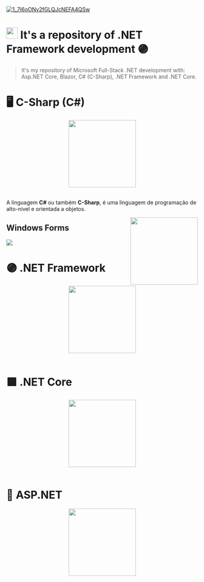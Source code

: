 <a href="https://github.com/IsaacAlves7/dot-net-programming/">

![1_7I6oONv2fGLQJcNEFA4QSw](https://user-images.githubusercontent.com/61624336/114978169-3ef11200-9e5f-11eb-8621-63964ccd0af6.png)
  
</a>

# <a href="#"><img src="https://upload.wikimedia.org/wikipedia/commons/a/a3/.NET_Logo.svg" width="30"></a> It's a repository of .NET Framework development 🟣

<blockquote>It's my repository of Microsoft Full-Stack .NET development with: Asp.NET Core, Blazor, C# (C-Sharp), .NET Framework and .NET Core.</blockquote>

# 🖥️ C-Sharp (C#)
<div align="center"><img src="https://arnaldoaf.github.io/img/csharp.svg" height="177"></div><br \>

A linguagem **C#** ou também **C-Sharp**, é uma linguagem de programação de alto-nível e orientada a objetos.

<img src="https://storage.googleapis.com/hcode.com.br/courses/65/logo_svg5fd776bc276da.svg" height="177" align="right">


## Windows Forms
<img src="https://res.cloudinary.com/dz5ppacuo/image/upload/v1466341001/csharp-min_buiizq.png">

# 🟣 .NET Framework
<div align="center"><a href="https://dotnet.microsoft.com/en-us/download"><img src="https://upload.wikimedia.org/wikipedia/commons/a/a3/.NET_Logo.svg" height="177"></a></div><br \>

# 🟪 .NET Core
<div align="center"><img src="https://upload.wikimedia.org/wikipedia/commons/e/ee/.NET_Core_Logo.svg" height="177"></div><br \>

# 🔵 ASP.NET
<div align="center"><img src="https://symbols.getvecta.com/stencil_88/76_microsoft-net-vertical.9591843503.svg" height="177"></div><br \>
